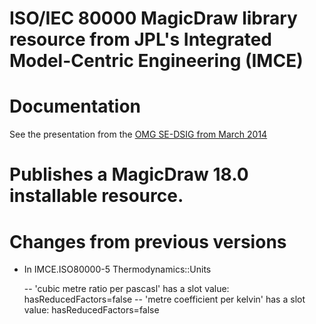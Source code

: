 # ISO/IEC 80000 MagicDraw library resource from JPL's Integrated Model-Centric Engineering (IMCE)

# Documentation

See the presentation from the [OMG SE-DSIG from March 2014](doc/SysML%20QUDV%20and%20ISO80000%20SE-DSIG%20March%202014.pdf)

# Publishes a MagicDraw 18.0 installable resource.

# Changes from previous versions

- In IMCE.ISO80000-5 Thermodynamics::Units

  -- 'cubic metre ratio per pascasl' has a slot value: hasReducedFactors=false
  -- 'metre coefficient per kelvin' has a slot value: hasReducedFactors=false
